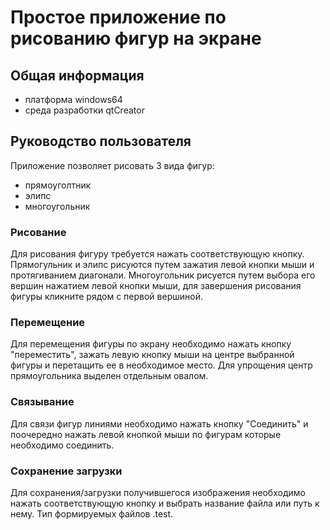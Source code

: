 # Простое приложение по рисованию фигур на экране
## Общая информация
* платформа windows64
* среда разработки qtCreator
## Руководство пользователя
Приложение позволяет рисовать 3 вида фигур:
- прямоуголтник
- элипс
- многоугольник
### Рисование
Для рисования фигуру требуется нажать соответствующую кнопку. 
Прямогульник и элипс рисуются путем зажатия левой кнопки мыши и протягиванием диагонали. 
Многоугольник рисуется путем выбора его вершин нажатием левой кнопки мыши, для завершения рисования фигуры кликните рядом с первой вершиной. 
### Перемещение
Для перемещения фигуры по экрану необходимо нажать кнопку "переместить", зажать левую кнопку мыши на центре выбранной фигуры и перетащить ее в необходимое место. 
Для упрощения центр прямоугольника выделен отдельным овалом.
### Связывание
Для связи фигур линиями необходимо нажать кнопку "Соединить" и поочередно нажать левой кнопкой мыши по фигурам которые необходимо соединить.
### Сохранение загрузки
Для сохранения/загрузки получившегося изображения необходимо нажать соответствующую кнопку и выбрать название файла или путь к нему. Тип формируемых файлов .test.
